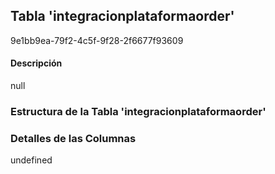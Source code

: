 
## Tabla 'integracionplataformaorder'
9e1bb9ea-79f2-4c5f-9f28-2f6677f93609
#### Descripción

null

### Estructura de la Tabla 'integracionplataformaorder'




### Detalles de las Columnas
undefined

